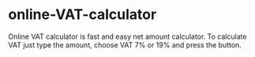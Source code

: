 # online-VAT-calculator
Online VAT calculator is fast and easy net amount calculator. To calculate VAT just type the amount, choose VAT 7% or 19% and press the button.
